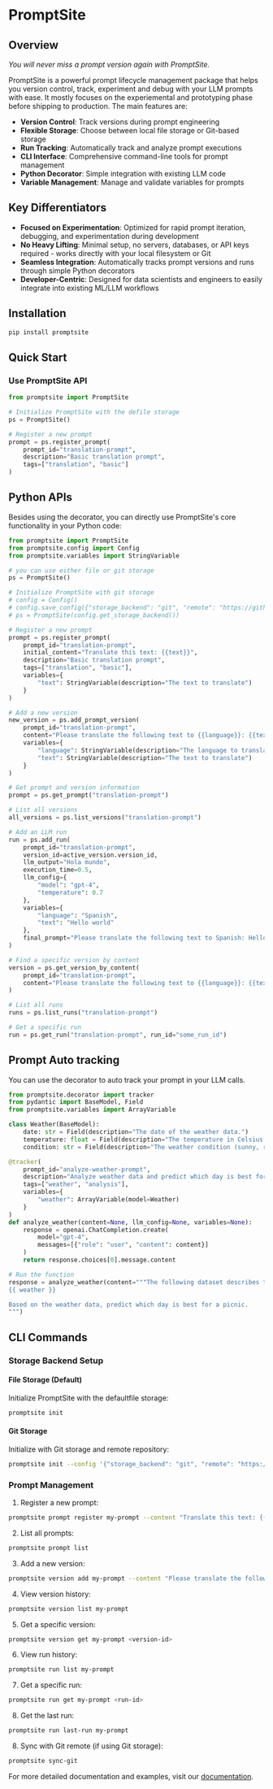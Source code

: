 # PromptSite

## Overview

*You will never miss a prompt version again with PromptSite.*

PromptSite is a powerful prompt lifecycle management package that helps you version control, track, experiment and debug with your LLM prompts with ease. It mostly focuses on the experiemental and prototyping phase before shipping to production. The main features are:

- **Version Control**: Track versions during prompt engineering
- **Flexible Storage**: Choose between local file storage or Git-based storage
- **Run Tracking**: Automatically track and analyze prompt executions
- **CLI Interface**: Comprehensive command-line tools for prompt management
- **Python Decorator**: Simple integration with existing LLM code
- **Variable Management**: Manage and validate variables for prompts

## Key Differentiators
- **Focused on Experimentation**: Optimized for rapid prompt iteration, debugging, and experimentation during development
- **No Heavy Lifting**: Minimal setup, no servers, databases, or API keys required - works directly with your local filesystem or Git
- **Seamless Integration**: Automatically tracks prompt versions and runs through simple Python decorators
- **Developer-Centric**: Designed for data scientists and engineers to easily integrate into existing ML/LLM workflows

## Installation

```bash
pip install promptsite
```

## Quick Start

### Use PromptSite API

```python
from promptsite import PromptSite

# Initialize PromptSite with the defile storage
ps = PromptSite()

# Register a new prompt
prompt = ps.register_prompt(
    prompt_id="translation-prompt",
    description="Basic translation prompt",
    tags=["translation", "basic"]
)

```

## Python APIs

Besides using the decorator, you can directly use PromptSite's core functionality in your Python code:

```python
from promptsite import PromptSite
from promptsite.config import Config
from promptsite.variables import StringVariable

# you can use either file or git storage
ps = PromptSite()

# Initialize PromptSite with git storage
# config = Config()
# config.save_config({"storage_backend": "git", "remote": "https://github.com/user/repo.git"})
# ps = PromptSite(config.get_storage_backend())

# Register a new prompt
prompt = ps.register_prompt(
    prompt_id="translation-prompt",
    initial_content="Translate this text: {{text}}",
    description="Basic translation prompt",
    tags=["translation", "basic"],
    variables={
        "text": StringVariable(description="The text to translate")
    }
)

# Add a new version
new_version = ps.add_prompt_version(
    prompt_id="translation-prompt",
    content="Please translate the following text to {{language}}: {{text}}",
    variables={
        "language": StringVariable(description="The language to translate to"),
        "text": StringVariable(description="The text to translate")
    }
)

# Get prompt and version information
prompt = ps.get_prompt("translation-prompt")

# List all versions
all_versions = ps.list_versions("translation-prompt")

# Add an LLM run
run = ps.add_run(
    prompt_id="translation-prompt",
    version_id=active_version.version_id,
    llm_output="Hola mundo",
    execution_time=0.5,
    llm_config={
        "model": "gpt-4",
        "temperature": 0.7
    },
    variables={
        "language": "Spanish",
        "text": "Hello world"
    },
    final_prompt="Please translate the following text to Spanish: Hello world"
)

# Find a specific version by content
version = ps.get_version_by_content(
    prompt_id="translation-prompt",
    content="Please translate the following text to {{language}}: {{text}}"
)

# List all runs
runs = ps.list_runs("translation-prompt")

# Get a specific run
run = ps.get_run("translation-prompt", run_id="some_run_id")
```

## Prompt Auto tracking 

You can use the decorator to auto track your prompt in your LLM calls.

```python
from promptsite.decorator import tracker
from pydantic import BaseModel, Field
from promptsite.variables import ArrayVariable

class Weather(BaseModel):
    date: str = Field(description="The date of the weather data.")
    temperature: float = Field(description="The temperature in Celsius.")
    condition: str = Field(description="The weather condition (sunny, rainy, etc).")

@tracker(
    prompt_id="analyze-weather-prompt",
    description="Analyze weather data and predict which day is best for a picnic",
    tags=["weather", "analysis"],
    variables={
        "weather": ArrayVariable(model=Weather)
    }
)
def analyze_weather(content=None, llm_config=None, variables=None):
    response = openai.ChatCompletion.create(
        model="gpt-4",
        messages=[{"role": "user", "content": content}]
    )
    return response.choices[0].message.content

# Run the function
response = analyze_weather(content="""The following dataset describes the weather for each day:
{{ weather }}

Based on the weather data, predict which day is best for a picnic.
""")

```

## CLI Commands

### Storage Backend Setup

#### File Storage (Default)
Initialize PromptSite with the defaultfile storage:

```bash
promptsite init
```

#### Git Storage
Initialize with Git storage and remote repository:

```bash
promptsite init --config '{"storage_backend": "git", "remote": "https://github.com/user/repo.git", "branch": "main", "auto_sync": true}'
```

### Prompt Management

1. Register a new prompt:
```bash
promptsite prompt register my-prompt --content "Translate this text: {{text}}" --description "Translation prompt" --tags translation gpt
```

2. List all prompts:
```bash
promptsite prompt list
```

3. Add a new version:
```bash
promptsite version add my-prompt --content "Please translate the following text: {{text}}"
```

4. View version history:
```bash
promptsite version list my-prompt
```

5. Get a specific version:
```bash
promptsite version get my-prompt <version-id>
```

6. View run history:
```bash
promptsite run list my-prompt
```

7. Get a specific run:
```bash
promptsite run get my-prompt <run-id>
```

8. Get the last run:
```bash
promptsite run last-run my-prompt
```

8. Sync with Git remote (if using Git storage):
```bash
promptsite sync-git
```

For more detailed documentation and examples, visit our [documentation](https://promptsite.readthedocs.io/).